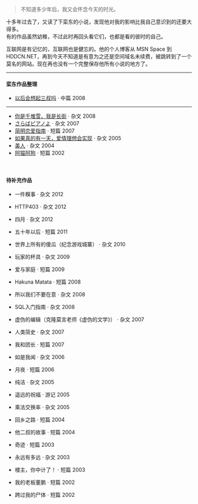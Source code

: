 > 不知道多少年后，我又会怀念今天的时光。 


十多年过去了，又读了下栾东的小说，发现他对我的影响比我自己意识到的还要大得多。  
有的作品虽然幼稚，不过此时再回头看它们，也都是看的彼时的自己。

互联网是有记忆的，互联网也是健忘的。他的个人博客从 MSN Space 到 HDDCN.NET，再到今天不知道是有意为之还是空间域名未续费，被跳转到了一个莫名的网站。现在再也没有一个完整保存他所有小说的地方了。

---

#### 栾东作品整理  

- [以后会想起三叔吗][0801] · 中篇 2008 
---  
- [你是千堆雪，我是长街][0802] · 杂文 2008 
- [さらばピアノよ][0703] · 杂文 2007 
- [简明恋爱指南][0701] · 短篇 2007 
- [如果真的有一天，爱情理想会实现][0501] · 杂文 2005 
- [美人][0401] · 杂文 2004 
- [阿猫阿狗][0201] · 短篇 2002 

[0801]: /2019/04/25/3rd-uncle
[0802]: /2019/05/02/yau-tsai
[0703]: /2019/04/29/farewell-to-the-piano
[0701]: /2019/04/29/a-simple-guide-on-love
[0501]: /2019/05/02/if
[0401]: /2019/04/29/beauty
[0201]: /2019/04/28/tun-town

　　

#### 待补充作品

- 一件糗事 · 杂文 2012 
- HTTP403 · 杂文 2012 
- 四月 · 杂文 2012 
  
  
- 五十年以后 · 短篇 2011 
  
  
- 世界上所有的傻瓜（纪念游戏城寨） · 杂文 2010 
  
  
- 玩家的杯具 · 杂文 2009 
- 爱与家庭 · 短篇 2009 

  
- Hakuna Matata · 短篇 2008 
- 所以我们不要在意 · 杂文 2008 
- SQL入门指南 · 杂文 2008 
  
  
- 虚伪的编辑（克隆莫言老师《虚伪的文学》） · 杂文 2007 
- 人类简史 · 杂文 2007 
- 我和团长 · 短篇 2007 
  
  
- 如是我闻 · 杂文 2006 
- 月夜 · 短篇 2006 
  
  
- 纯洁 · 杂文 2005 
- 遥远的祝福 · 游记 2005 
- 乘法交换率 · 杂文 2005 
  
  
- 回乡之路 · 短篇 2004 
- 他二叔的故事 · 短篇 2004 
  
  
- 奇迹 · 短篇 2003 
- 永远有多远 · 杂文 2003 
- 楼主，你中计了！ · 短篇 2003 
  
  
- 我的老板董鹏 · 短篇 2002 
- 跨过我的尸体 · 短篇 2002 